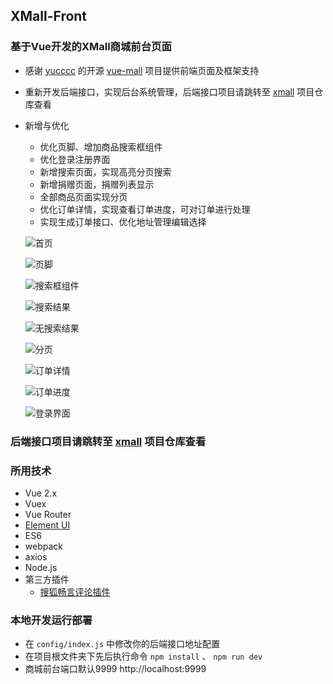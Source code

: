 ## XMall-Front
### 基于Vue开发的XMall商城前台页面
- 感谢 [yucccc](https://github.com/yucccc) 的开源 [vue-mall](https://github.com/yucccc/vue-mall) 项目提供前端页面及框架支持
- 重新开发后端接口，实现后台系统管理，后端接口项目请跳转至 [xmall](https://github.com/Exrick/xmall) 项目仓库查看
- 新增与优化
    - 优化页脚、增加商品搜索框组件
    - 优化登录注册界面
    - 新增搜索页面，实现高亮分页搜索
    - 新增捐赠页面，捐赠列表显示
    - 全部商品页面实现分页
    - 优化订单详情，实现查看订单进度，可对订单进行处理
    - 实现生成订单接口、优化地址管理编辑选择
    
    ![](http://oweupqzdv.bkt.clouddn.com/QQ%E6%88%AA%E5%9B%BE20171022183906.jpg "首页")

    ![](http://oweupqzdv.bkt.clouddn.com/QQ%E6%88%AA%E5%9B%BE20171022222841.jpg "页脚")

    ![](http://oweupqzdv.bkt.clouddn.com/QQ%E6%88%AA%E5%9B%BE20171022223650.jpg "搜索框组件")

    ![](http://oweupqzdv.bkt.clouddn.com/QQ%E6%88%AA%E5%9B%BE20171109215656.jpg "搜索结果")

    ![](http://oweupqzdv.bkt.clouddn.com/QQ%E6%88%AA%E5%9B%BE20171022202842.jpg "无搜索结果")

    ![](http://oweupqzdv.bkt.clouddn.com/QQ%E6%88%AA%E5%9B%BE20171022223142.jpg "分页")

    ![](http://oweupqzdv.bkt.clouddn.com/QQ%E6%88%AA%E5%9B%BE20171022190036.jpg "订单详情")

    ![](http://oweupqzdv.bkt.clouddn.com/QQ%E6%88%AA%E5%9B%BE20171022190107.jpg "订单进度")

    ![](http://oweupqzdv.bkt.clouddn.com/QQ%E6%88%AA%E5%9B%BE20171114233321.jpg "登录界面")

### 后端接口项目请跳转至 [xmall](https://github.com/Exrick/xmall) 项目仓库查看
    
### 所用技术

- Vue 2.x
- Vuex
- Vue Router
- [Element UI](http://element.eleme.io/#/zh-CN)
- ES6
- webpack
- axios
- Node.js
- 第三方插件
    - [搜狐畅言评论插件](http://changyan.kuaizhan.com/)

### 本地开发运行部署
- 在 `config/index.js` 中修改你的后端接口地址配置
- 在项目根文件夹下先后执行命令 `npm install` 、 `npm run dev`
- 商城前台端口默认9999 http://localhost:9999